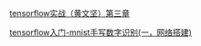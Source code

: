 [tensorflow实战（黄文坚）第三章](https://blog.csdn.net/baidu_40840693/article/details/82996618)

[tensorflow入门-mnist手写数字识别(一，网络搭建)](https://geektutu.com/post/tensorflow-mnist-simplest.html)

